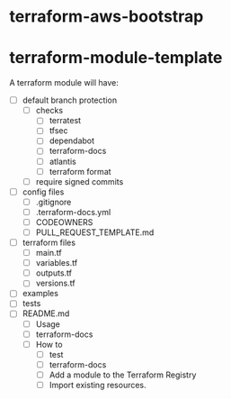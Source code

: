 # terraform-aws-bootstrap


# terraform-module-template
A terraform module will have:
- [ ] default branch protection
  - [ ] checks
    - [ ] terratest
    - [ ] tfsec
    - [ ] dependabot
    - [ ] terraform-docs
    - [ ] atlantis
    - [ ] terraform format
  - [ ] require signed commits
- [ ] config files
  - [ ] .gitignore
  - [ ] .terraform-docs.yml
  - [ ] CODEOWNERS
  - [ ] PULL_REQUEST_TEMPLATE.md
- [ ] terraform files
  - [ ] main.tf
  - [ ] variables.tf
  - [ ] outputs.tf
  - [ ] versions.tf
- [ ] examples
- [ ] tests
- [ ] README.md
  - [ ] Usage
  - [ ] terraform-docs
  - [ ] How to
    - [ ] test
    - [ ] terraform-docs
    - [ ] Add a module to the Terraform Registry
    - [ ] Import existing resources.